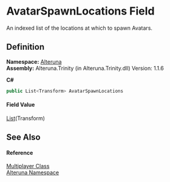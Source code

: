 # AvatarSpawnLocations Field


An indexed list of the locations at which to spawn Avatars.



## Definition
**Namespace:** <a href="N_Alteruna">Alteruna</a>  
**Assembly:** Alteruna.Trinity (in Alteruna.Trinity.dll) Version: 1.1.6

**C#**
``` C#
public List<Transform> AvatarSpawnLocations
```



#### Field Value
<a href="https://learn.microsoft.com/dotnet/api/system.collections.generic.list-1" target="_blank" rel="noopener noreferrer">List</a>(Transform)

## See Also


#### Reference
<a href="T_Alteruna_Multiplayer">Multiplayer Class</a>  
<a href="N_Alteruna">Alteruna Namespace</a>  
